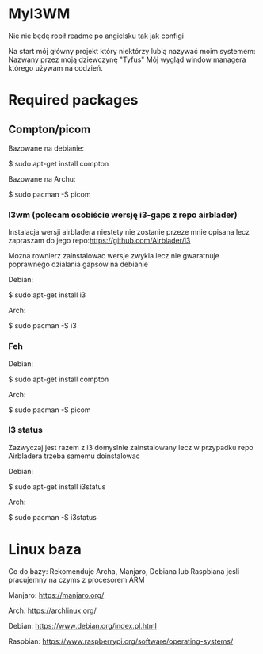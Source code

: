 # MyI3WM

Nie nie będę robił readme po angielsku tak jak configi

Na start mój główny projekt który niektórzy lubią nazywać moim systemem: Nazwany przez moją dziewczynę "Tyfus" Mój wygląd window managera którego używam na codzień.

# Required packages
## Compton/picom
Bazowane na debianie:

$ sudo apt-get install compton

Bazowane na Archu:

$ sudo pacman -S picom

### I3wm (polecam osobiście wersję i3-gaps z repo airblader) 
Instalacja wersji airbladera niestety nie zostanie przeze mnie opisana lecz zapraszam do jego repo:https://github.com/Airblader/i3

Mozna rownierz zainstalowac wersje zwykla lecz nie gwaratnuje poprawnego dzialania gapsow na debianie

Debian:

$ sudo apt-get install i3

Arch:

$ sudo pacman -S i3

### Feh 
Debian:

$ sudo apt-get install compton

Arch:

$ sudo pacman -S picom

### I3 status
Zazwyczaj jest razem z i3 domyslnie zainstalowany lecz w przypadku repo Airbladera trzeba samemu doinstalowac 

Debian:

$ sudo apt-get install i3status

Arch:

$ sudo pacman -S i3status

# Linux baza
Co do bazy: 
Rekomenduje Archa, Manjaro, Debiana lub Raspbiana jesli pracujemny na czyms z procesorem ARM

Manjaro: https://manjaro.org/

Arch: https://archlinux.org/

Debian: https://www.debian.org/index.pl.html

Raspbian: https://www.raspberrypi.org/software/operating-systems/
